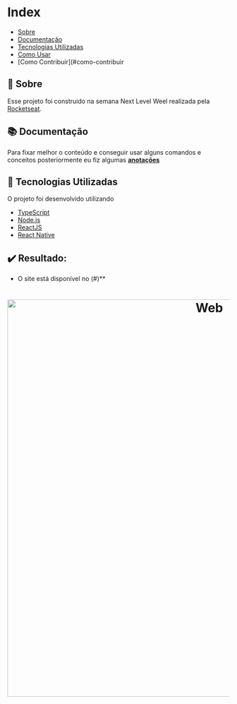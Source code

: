 # Index

- [Sobre](#sobre)
- [Documentação](#documentacao)
- [Tecnologias Utilizadas](#tecnologias-utilizadas)
- [Como Usar](#como-usar)
- [Como Contribuir](#como-contribuir

<a id="sobre"></a>

## :bookmark: Sobre

Esse projeto foi construido na semana Next Level Weel realizada pela [Rocketseat](https://rocketseat.com.br/). 

<a id="documentacao"></a>

## :books: Documentação

Para fixar melhor o conteúdo e conseguir usar alguns comandos e conceitos posteriormente eu fiz algumas **[anotações](documentation.md)**

<a id="tecnologias-utilizadas"></a>

## :rocket: Tecnologias Utilizadas

O projeto foi desenvolvido utilizando

- [TypeScript](https://www.typescriptlang.org/)
- [Node.js](https://nodejs.org/en/)
- [ReactJS](https://reactjs.org/)
- [React Native](https://reactnative.dev/)

## :heavy_check_mark: Resultado:

- O site está disponível no (#)**

<h1 align="center">
    <img alt="Web" src=".github/VideoWeb.gif" width="900px">
</h1>
